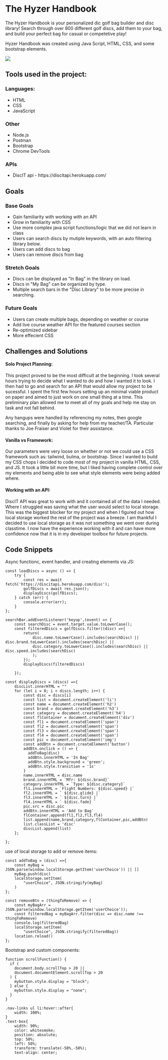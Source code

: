 # The Hyzer Handbook


The Hyzer Handbook is your personalized dic golf bag builder and disc library! Search through over 800 different golf discs, add them to your bag, and build your perfect bag for casual or competetive play!

Hyzer Handbook was created using  Java Script, HTML, CSS, and some bootstrap elements.   



<img src = ".\images\websitescreenshot.jpg">

## Tools used in the project:

### Languages:
<ul>
    <li>HTML</li>
    <li>CSS</li>
    <li>JavaScript</li>
</ul>

### Other
<ul>
    <li>Node.js</li>
    <li>Postman</li>
    <li>Bootstrap</li>
    <li>Chrome DevTools</li>
</ul>

### APIs 
<ul>
    <li>DiscIT api - https://discitapi.herokuapp.com/</li>
</ul>

## Goals

### Base Goals
<ul>
    <li>Gain familiarity with working with an API</li>
    <li>Grow in familiarity with CSS</li>
    <li>Use more complex java script functions/logic that we did not learn in class</li>
    <li>Users can search discs by mutiple keywords, with an auto filtering library below.</li>
    <li>Users can add discs to bag</li>
    <li>Users can remove discs from bag</li>
</ul>

### Stretch Goals

<ul>
    <li>Discs can be displayed as "In Bag" in the library on load. </li>
    <li>Discs in "My Bag" can be organized by type.</li>
    <li>Multiple search bars in the "Disc Library" to be more precise in searching.</li>
</ul>

### Future Goals 

<ul>
    <li>Users can create multiple bags, depending on weather or course</li>
    <li>Add live course weather API for the featured courses section</li>
    <li>Re-optimized sidebar</li>
    <li>More effecient CSS</li>
</ul>

## Challenges and Solutions

#### Solo Project Planning:
This project proved to be the most difficult at the beginning. I took several hours trying to decide what I wanted to do and how I wanted it to look. I then had to go and search for an API that would allow my project to be sucessful. I spent the first few hours setting up an minimal viable product on paper and aimed to just work on one small thing at a time. This preliminary plan allowed me to meet all of my goals and help me stay on task and not fall behind.

Any hangups were handled by referencing my notes, then google searching, and finally by asking for help from my teacher/TA. Particular thanks to Joe Fraiser and Violet for their assistance.  

#### Vanilla vs Framework:
Our parameters were very loose on whether or not we could use a CSS framework such as: tailwind, bulma, or bootstrap. Since I wanted to build my CSS chops I decided to code most of my project in vanilla HTML, CSS, and JS. It took a little bit more time, but I liked having complete control over my elements and being able to see what style elements were being added where. 

#### Working with an API:
DiscIT API was great to work with and it contained all of the data I needed. Where I struggled was saving what the user would select to local storage. This was the biggest blocker for my project and when I figured out how local storage worked the rest of the project was a breeze. I am thankful I decided to use local storage as it was not something we went over during classtime. I now have the experience working with it and can have more confidence now that it is in my developer toolbox for future projects.

## Code Snippets

Async functionc, event handler, and creating elements via JS:
```
const loadDiscs = async () => {
    try {
        const res = await fetch('https://discitapi.herokuapp.com/disc');
        golfDiscs = await res.json();
        displayDiscs(golfDiscs);
    } catch (err) {
        console.error(err);
    }
};

searchBar.addEventListener('keyup',(event) => {
    const searchDisc = event.target.value.toLowerCase();
    const filteredDiscs = golfDiscs.filter((disc) =>{
        return(
            disc.name.toLowerCase().includes(searchDisc) || disc.brand.toLowerCase().includes(searchDisc) ||
            disc.category.toLowerCase().includes(searchDisc) || disc.speed.includes(searchDisc)
            );
        });
        displayDiscs(filteredDiscs)
        
    });

const displayDiscs = (discs) =>{
    discList.innerHTML = ""
    for (let i = 0; i < discs.length; i++) {
        const disc = discs[i]
        const list = document.createElement('li')
        const name = document.createElement('h2')
        const brand = document.createElement('h3')
        const category = document.createElement('h4')
        const flContainer = document.createElement('div')
        const fl1 = document.createElement('span')
        const fl2 = document.createElement('span')
        const fl3 = document.createElement('span')
        const fl4 = document.createElement('span')
        const pic = document.createElement('img')
        const addBtn = document.createElement('button')
        addBtn.onclick = () => {
          addToBag(disc)
          addBtn.innerHTML = 'In Bag'
          addBtn.style.background = 'green';
          addBtn.style.transition = '1s'
        }
        name.innerHTML = disc.name
        brand.innerHTML = `Mfr: ${disc.brand}`
        category.innerHTML = `Type: ${disc.category}`
        fl1.innerHTML = `Flight Numbers: ${disc.speed} |`
        fl2.innerHTML = ` ${disc.glide} |`
        fl3.innerHTML = ` ${disc.turn} |`
        fl4.innerHTML = ` ${disc.fade} `
        pic.src = disc.pic
        addBtn.innerHTML = 'Add to Bag'
        flContainer.append(fl1,fl2,fl3,fl4)
        list.append(name,brand,category,flContainer,pic,addBtn)
        list.classList = 'disc'
        discList.append(list)
    };
      
};
```

use of local storage to add or remove items:
```
const addToBag = (disc) =>{
    const myBag = JSON.parse(window.localStorage.getItem('userChoice')) || [] 
    myBag.push(disc)
    localStorage.setItem(
        "userChoice", JSON.stringify(myBag)
    )
};

const removeBtn = (thingToRemove) => {
    const myBagArr = JSON.parse(window.localStorage.getItem('userChoice'));
    const filteredBag = myBagArr.filter(disc => disc.name !== thingToRemove)
    console.log(filteredBag)
    localStorage.setItem(
        "userChoice", JSON.stringify(filteredBag))
    location.reload()
};
```

Bootstrap and custom components:
```
function scrollFunction() {
  if (
    document.body.scrollTop > 20 ||
    document.documentElement.scrollTop > 20
  ) {
    mybutton.style.display = "block";
  } else {
    mybutton.style.display = "none";
  }
}

.nav-links ul li:hover::after{
    width: 100%;
}
.text-box{
    width: 90%;
    color: whitesmoke;
    position: absolute;
    top: 50%;
    left: 50%;
    transform: translate(-50%,-50%);
    text-align: center;
```
